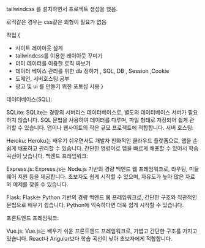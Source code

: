 tailwindcss 를 설치하면서 프로젝트 생성을 했음.

로직같은 경우는 css같은 외형이 필요가 없음

작업 {
  - 사이트 레이아웃 설계
  - tailwindcss를 이용한 레이아웃 꾸미기
  - 더미 데이터를 이용한 로직 짜보기
  - 데이터 베이스 관리를 위한 db 정하기 , SQL, DB , Session ,Cookie
  - 도메인, 서버호스팅 공부
  - 광고 및 ui 를 만들기 위한 포토샵 사용
}

데이터베이스(SQL):

SQLite: SQLite는 경량의 서버리스 데이터베이스로, 별도의 데이터베이스 서버가 필요하지 않습니다. SQL 문법을 사용하여 데이터를 다루며, 파일 형태로 저장되어 쉽게 관리할 수 있습니다. 앱이나 웹사이트의 작은 규모 프로젝트에 적합합니다.
서버 호스팅:

Heroku: Heroku는 배우기 쉬우면서도 개발자 친화적인 클라우드 플랫폼으로, 앱을 손쉽게 배포하고 관리할 수 있습니다. 간단한 명령어로 앱을 빠르게 배포할 수 있어서 학습 곡선이 낮습니다.
백엔드 프레임워크:

Express.js: Express.js는 Node.js 기반의 경량 백엔드 웹 프레임워크로, 라우팅, 미들웨어 지원 등을 제공합니다. 초보자도 쉽게 시작할 수 있으며, 자유도가 높아 많은 자료와 예제를 찾을 수 있습니다.

Flask: Flask는 Python 기반의 경량 백엔드 웹 프레임워크로, 간단한 구조와 직관적인 문법으로 배우기 쉽습니다. Python에 익숙하다면 더욱 쉽게 시작할 수 있습니다.

프론트엔드 프레임워크:

Vue.js: Vue.js는 배우기 쉬운 프론트엔드 프레임워크로, 가볍고 간단한 구조를 가지고 있습니다. React나 Angular보다 학습 곡선이 낮아 초보자에게 적합합니다.
